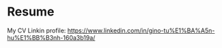 # Resume
My CV
Linkin profile: https://www.linkedin.com/in/gino-tu%E1%BA%A5n-hu%E1%BB%B3nh-160a3b19a/
